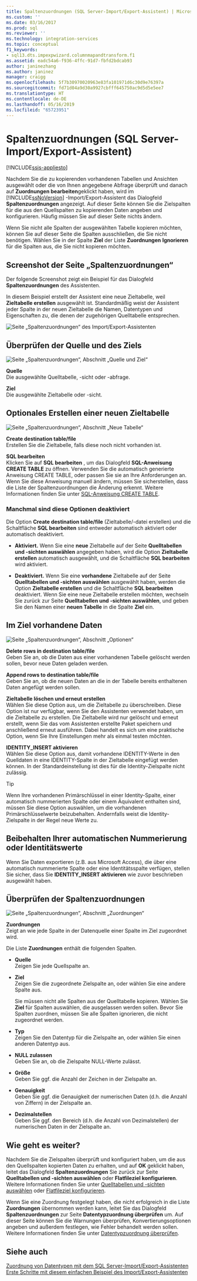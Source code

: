 ```yaml
---
title: Spaltenzuordnungen (SQL Server-Import/Export-Assistent) | Microsoft-Dokumentation
ms.custom: ''
ms.date: 03/16/2017
ms.prod: sql
ms.reviewer: ''
ms.technology: integration-services
ms.topic: conceptual
f1_keywords:
- sql13.dts.impexpwizard.columnmapandtransform.f1
ms.assetid: eadc54a6-f936-4ffc-91d7-fbfd2bdcab93
author: janinezhang
ms.author: janinez
manager: craigg
ms.openlocfilehash: 5f7b30970020963e83fa101971d6c30d9e76397a
ms.sourcegitcommit: fd71d04a9d30a9927cbfff645750ac9d5d5e5ee7
ms.translationtype: HT
ms.contentlocale: de-DE
ms.lasthandoff: 05/16/2019
ms.locfileid: "65723951"
---
```

# <a name="column-mappings-sql-server-import-and-export-wizard"></a>Spaltenzuordnungen (SQL Server-Import/Export-Assistent)

[!INCLUDE[ssis-appliesto](../../includes/ssis-appliesto-ssvrpluslinux-asdb-asdw-xxx.md)]


  Nachdem Sie die zu kopierenden vorhandenen Tabellen und Ansichten ausgewählt oder die von Ihnen angegebene Abfrage überprüft und danach auf **Zuordnungen bearbeiten**geklickt haben, wird im [!INCLUDE[ssNoVersion](../../includes/ssnoversion-md.md)] -Import/Export-Assistent das Dialogfeld **Spaltenzuordnungen** angezeigt. Auf dieser Seite können Sie die Zielspalten für die aus den Quellspalten zu kopierenden Daten angeben und konfigurieren. Häufig müssen Sie auf dieser Seite nichts ändern.
  
Wenn Sie nicht alle Spalten der ausgewählten Tabelle kopieren möchten, können Sie auf dieser Seite die Spalten ausschließen, die Sie nicht benötigen. Wählen Sie in der Spalte **Ziel** der Liste **Zuordnungen** **Ignorieren** für die Spalten aus, die Sie nicht kopieren möchten.
 
## <a name="screen-shot-of-the-column-mappings-page"></a>Screenshot der Seite „Spaltenzuordnungen“ 
 Der folgende Screenshot zeigt ein Beispiel für das Dialogfeld **Spaltenzuordnungen** des Assistenten. 
 
 In diesem Beispiel erstellt der Assistent eine neue Zieltabelle, weil **Zieltabelle erstellen** ausgewählt ist. Standardmäßig weist der Assistent jeder Spalte in der neuen Zieltabelle die Namen, Datentypen und Eigenschaften zu, die denen der zugehörigen Quelltabelle entsprechen. 
  
 ![Seite „Spaltenzuordnungen“ des Import/Export-Assistenten](../../integration-services/import-export-data/media/column-mappings.png "Column mappings page of the Import and Export Wizard")  
  
## <a name="review-the-source-and-destination"></a>Überprüfen der Quelle und des Ziels 
![Seite „Spaltenzuordnungen“, Abschnitt „Quelle und Ziel“](../../integration-services/import-export-data/media/column-mappings-page-source-and-destination-section.png)

 **Quelle**  
 Die ausgewählte Quelltabelle, -sicht oder -abfrage.  
  
 **Ziel**  
 Die ausgewählte Zieltabelle oder -sicht.  

## <a name="optionally-create-a-new-destination-table"></a>Optionales Erstellen einer neuen Zieltabelle
![Seite „Spaltenzuordnungen“, Abschnitt „Neue Tabelle“](../../integration-services/import-export-data/media/column-mappings-page-new-table-section.png)

 **Create destination table/file**  
 Erstellen Sie die Zieltabelle, falls diese noch nicht vorhanden ist.    
  
 **SQL bearbeiten**  
Klicken Sie auf **SQL bearbeiten** , um das Dialogfeld **SQL-Anweisung CREATE TABLE** zu öffnen. Verwenden Sie die automatisch generierte Anweisung CREATE TABLE, oder passen Sie sie an Ihre Anforderungen an. Wenn Sie diese Anweisung manuell ändern, müssen Sie sicherstellen, dass die Liste der Spaltenzuordnungen die Änderung erkennt. Weitere Informationen finden Sie unter [SQL-Anweisung CREATE TABLE](../../integration-services/import-export-data/create-table-sql-statement-sql-server-import-and-export-wizard.md).  

### <a name="sometimes-these-options-are-disabled"></a>Manchmal sind diese Optionen deaktiviert
Die Option **Create destination table/file** (Zieltabelle/-datei erstellen) und die Schaltfläche **SQL bearbeiten** sind entweder automatisch aktiviert oder automatisch deaktiviert.

-   **Aktiviert.** Wenn Sie eine **neue** Zieltabelle auf der Seite **Quelltabellen und -sichten auswählen** angegeben haben, wird die Option **Zieltabelle erstellen** automatisch ausgewählt, und die Schaltfläche **SQL bearbeiten** wird aktiviert.

-   **Deaktiviert.** Wenn Sie eine **vorhandene** Zieltabelle auf der Seite **Quelltabellen und -sichten auswählen** ausgewählt haben, werden die Option **Zieltabelle erstellen** und die Schaltfläche **SQL bearbeiten** deaktiviert. Wenn Sie eine neue Zieltabelle erstellen möchten, wechseln Sie zurück zur Seite **Quelltabellen und -sichten auswählen**, und geben Sie den Namen einer **neuen Tabelle** in die Spalte **Ziel** ein.  

## <a name="what-about-existing-data-in-the-destination"></a>Im Ziel vorhandene Daten
![Seite „Spaltenzuordnungen“, Abschnitt „Optionen“](../../integration-services/import-export-data/media/column-mappings-page-options-section.png)

 **Delete rows in destination table/file**  
 Geben Sie an, ob die Daten aus einer vorhandenen Tabelle gelöscht werden sollen, bevor neue Daten geladen werden.  
  
 **Append rows to destination table/file**  
 Geben Sie an, ob die neuen Daten an die in der Tabelle bereits enthaltenen Daten angefügt werden sollen.  
  
 **Zieltabelle löschen und erneut erstellen**  
 Wählen Sie diese Option aus, um die Zieltabelle zu überschreiben. Diese Option ist nur verfügbar, wenn Sie den Assistenten verwendet haben, um die Zieltabelle zu erstellen. Die Zieltabelle wird nur gelöscht und erneut erstellt, wenn Sie das vom Assistenten erstellte Paket speichern und anschließend erneut ausführen. Dabei handelt es sich um eine praktische Option, wenn Sie Ihre Einstellungen mehr als einmal testen möchten.
  
 **IDENTITY_INSERT aktivieren**  
 Wählen Sie diese Option aus, damit vorhandene IDENTITY-Werte in den Quelldaten in eine IDENTITY-Spalte in der Zieltabelle eingefügt werden können. In der Standardeinstellung ist dies für die Identity-Zielspalte nicht zulässig.  
  
> [!TIP]
> Wenn Ihre vorhandenen Primärschlüssel in einer Identity-Spalte, einer automatisch nummerierten Spalte oder einem Äquivalent enthalten sind, müssen Sie diese Option auswählen, um die vorhandenen Primärschlüsselwerte beizubehalten.  Andernfalls weist die Identity-Zielspalte in der Regel neue Werte zu.  

## <a name="keep-your-autonumber-or-identity-values"></a>Beibehalten Ihrer automatischen Nummerierung oder Identitätswerte
Wenn Sie Daten exportieren (z.B. aus Microsoft Access), die über eine automatisch nummerierte Spalte oder eine Identitätsspalte verfügen, stellen Sie sicher, dass Sie **IDENTITY_INSERT aktivieren** wie zuvor beschrieben ausgewählt haben.

## <a name="review-column-mappings"></a>Überprüfen der Spaltenzuordnungen
![Seite „Spaltenzuordnungen“, Abschnitt „Zuordnungen“](../../integration-services/import-export-data/media/column-mappings-page-mappings-section.png)

 **Zuordnungen**  
 Zeigt an wie jede Spalte in der Datenquelle einer Spalte im Ziel zugeordnet wird.
 
Die Liste **Zuordnungen** enthält die folgenden Spalten.  
  
-    **Quelle**  
     Zeigen Sie jede Quellspalte an.  
  
-   **Ziel**  
    Zeigen Sie die zugeordnete Zielspalte an, oder wählen Sie eine andere Spalte aus.
    
    Sie müssen nicht alle Spalten aus der Quelltabelle kopieren. Wählen Sie **Ziel** für Spalten auswählen, die ausgelassen werden sollen. Bevor Sie Spalten zuordnen, müssen Sie alle Spalten ignorieren, die nicht zugeordnet werden.  
  
-   **Typ**  
    Zeigen Sie den Datentyp für die Zielspalte an, oder wählen Sie einen anderen Datentyp aus.
  
-   **NULL zulassen**  
    Geben Sie an, ob die Zielspalte NULL-Werte zulässt.  
  
-   **Größe**  
    Geben Sie ggf. die Anzahl der Zeichen in der Zielspalte an.  
  
-    **Genauigkeit**  
    Geben Sie ggf. die Genauigkeit der numerischen Daten (d.h. die Anzahl von Ziffern) in der Zielspalte an.  
  
 -   **Dezimalstellen**  
    Geben Sie ggf. den Bereich (d.h. die Anzahl von Dezimalstellen) der numerischen Daten in der Zielspalte an.  
  
## <a name="whats-next"></a>Wie geht es weiter?  
 Nachdem Sie die Zielspalten überprüft und konfiguriert haben, um die aus den Quellspalten kopierten Daten zu erhalten, und auf **OK** geklickt haben, leitet das Dialogfeld **Spaltenzuordnungen** Sie zurück zur Seite **Quelltabellen und -sichten auswählen** oder **Flatfileziel konfigurieren**. Weitere Informationen finden Sie unter [Quelltabellen und -sichten auswählen](../../integration-services/import-export-data/select-source-tables-and-views-sql-server-import-and-export-wizard.md) oder [Flatfileziel konfigurieren](../../integration-services/import-export-data/configure-flat-file-destination-sql-server-import-and-export-wizard.md).  
  
 Wenn Sie eine Zuordnung festgelegt haben, die nicht erfolgreich in die Liste **Zuordnungen** übernommen werden kann, leitet Sie das Dialogfeld **Spaltenzuordnungen** zur Seite **Datentypzuordnung überprüfen** um. Auf dieser Seite können Sie die Warnungen überprüfen, Konvertierungsoptionen angeben und außerdem festlegen, wie Fehler behandelt werden sollen. Weitere Informationen finden Sie unter [Datentypzuordnung überprüfen](../../integration-services/import-export-data/review-data-type-mapping-sql-server-import-and-export-wizard.md).  
 
 ## <a name="see-also"></a>Siehe auch
[Zuordnung von Datentypen mit dem SQL Server-Import/Export-Assistenten](../../integration-services/import-export-data/data-type-mapping-in-the-sql-server-import-and-export-wizard.md)  
[Erste Schritte mit diesem einfachen Beispiel des Import/Export-Assistenten](../../integration-services/import-export-data/get-started-with-this-simple-example-of-the-import-and-export-wizard.md)

